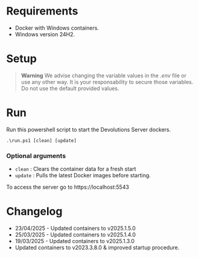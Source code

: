 # Requirements
- Docker with Windows containers.
- Windows version 24H2.

# Setup

> **Warning**
> We advise changing the variable values in the *.env* file or use any other way. It is your responsability to secure those variables.
> Do not use the default provided values.

# Run

Run this powershell script to start the Devolutions Server dockers.

```
.\run.ps1 [clean] [update]
```

### Optional arguments
- `clean` : Clears the container data for a fresh start
- `update` : Pulls the latest Docker images before starting.

To access the server go to https://localhost:5543

# Changelog
- 23/04/2025 - Updated containers to v2025.1.5.0
- 25/03/2025 - Updated containers to v2025.1.4.0
- 19/03/2025 - Updated containers to v2025.1.3.0
- Updated containers to v2023.3.8.0 & improved startup procedure.